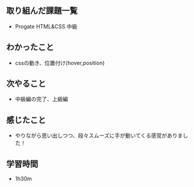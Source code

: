 ## 取り組んだ課題一覧
- Progate HTML&CSS 中級
## わかったこと
- cssの動き、位置付け(hover,position)
## 次やること
- 中級編の完了、上級編
## 感じたこと
- やりながら思い出しつつ、段々スムーズに手が動いてくる感覚がありました！
## 学習時間
- 1h30m

